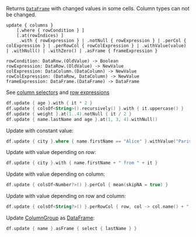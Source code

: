 [//]: # (title: update)

<!---IMPORT org.jetbrains.kotlinx.dataframe.samples.api.Modify-->

Returns [`DataFrame`](DataFrame.md) with changed values in some cells. Column types can not be changed.

```text
update { columns }
    [.where { rowCondition } ]
    [.at(rowIndices) ] 
     .with { rowExpression } | .notNull { rowExpression } | .perCol { colExpression } | .perRowCol { rowColExpression } | .withValue(value) | .withNull() | .withZero() | .asFrame { frameExpression } 

rowCondition: DataRow.(OldValue) -> Boolean
rowExpression: DataRow.(OldValue) -> NewValue
colExpression: DataColumn.(DataColumn) -> NewValue
rowColExpression: (DataRow, DataColumn) -> NewValue
frameExpression: DataFrame.(DataFrame) -> DataFrame
```

See [column selectors](ColumnSelectors.md) and [row expressions](DataRow.md#row-expressions)

<!---FUN update-->

```kotlin
df.update { age }.with { it * 2 }
df.update { colsOf<String>().recursively() }.with { it.uppercase() }
df.update { weight }.at(1..4).notNull { it / 2 }
df.update { name.lastName and age }.at(1, 3, 4).withNull()
```

<dataFrame src="org.jetbrains.kotlinx.dataframe.samples.api.Modify.update.html"/>
<!---END-->

Update with constant value:

<!---FUN updateWithConst-->

```kotlin
df.update { city }.where { name.firstName == "Alice" }.withValue("Paris")
```

<dataFrame src="org.jetbrains.kotlinx.dataframe.samples.api.Modify.updateWithConst.html"/>
<!---END-->

Update with value depending on row:

<!---FUN updateWith-->

```kotlin
df.update { city }.with { name.firstName + " from " + it }
```

<dataFrame src="org.jetbrains.kotlinx.dataframe.samples.api.Modify.updateWith.html"/>
<!---END-->

Update with value depending on column:

<!---FUN updatePerColumn-->

```kotlin
df.update { colsOf<Number?>() }.perCol { mean(skipNA = true) }
```

<!---END-->

Update with value depending on row and column:

<!---FUN updatePerRowCol-->

```kotlin
df.update { colsOf<String?>() }.perRowCol { row, col -> col.name() + ": " + row.index() }
```

<dataFrame src="org.jetbrains.kotlinx.dataframe.samples.api.Modify.updatePerRowCol.html"/>
<!---END-->

Update [ColumnGroup](DataColumn.md#columngroup) as [DataFrame](DataFrame.md):

<!---FUN updateAsFrame-->

```kotlin
df.update { name }.asFrame { select { lastName } }
```

<dataFrame src="org.jetbrains.kotlinx.dataframe.samples.api.Modify.updateAsFrame.html"/>
<!---END-->
